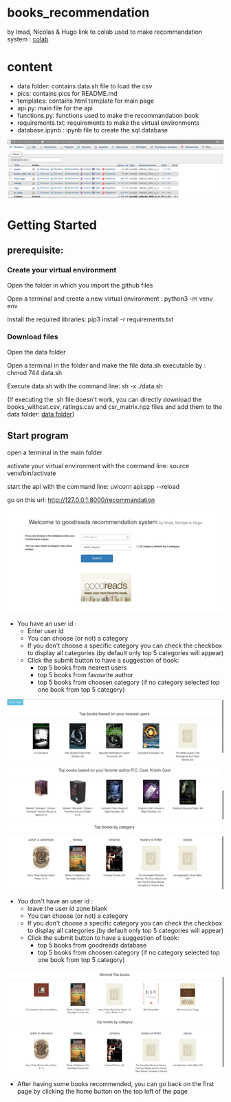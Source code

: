 # books_recommendation
by Imad, Nicolas & Hugo
link to colab used to make recommandation system : [colab](https://colab.research.google.com/drive/1RgHvqMhhhpD9kAAPoGrU5kRfyjHpVKMa?usp=sharing)

# content
- data folder: contains data.sh file to load the csv
- pics: contains pics for README.md
- templates: contains html template for main page
- api.py: main file for the api
- functions.py: functions used to make the recommandation book
- requirements.txt: requirements to make the virtual environments
- database.ipynb : ipynb file to create the sql database

<img src="https://github.com/hugaba/books_recommendation/blob/main/pics/sql_database.png">


# Getting Started
## prerequisite:
### Create your virtual environment
Open the folder in which you import the github files

Open a terminal and create a new virtual environment : python3 -m venv env

Install the required libraries: pip3 install -r requirements.txt

### Download files
Open the data folder

Open a terminal in the folder and make the file data.sh executable by : chmod 744 data.sh

Execute data.sh with the command line: sh -x ./data.sh

(If executing the .sh file doesn't work, you can directly download the books_withcat.csv, ratings.csv and csr_matrix.npz files and add them to the data folder: [data folder](https://drive.google.com/drive/folders/1xJYsbrK_x0ATZ6xh6uBakyPnpW-N1MDY?usp=sharing "Drive link"))

## Start program
open a terminal in the main folder

activate your virtual environment with the command line: source venv/bin/activate

start the api with the command line: uvicorn api:app --reload

go on this url: http://127.0.0.1:8000/recommandation

<img src="https://github.com/hugaba/books_recommendation/blob/main/pics/principal.png">

- You have an user id : 
  - Enter user id 
  - You can choose (or not) a category
  - If you don't choose a specific category you can check the checkbox to display all categories (by default only top 5 categories will appear)
  - Click the submit button to have a suggestion of book:
    - top 5 books from nearest users
    - top 5 books from favourite author
    - top 5 books from choosen category (if no category selected top one book from top 5 category)
  
<img src="https://github.com/hugaba/books_recommendation/blob/main/pics/id_nearest_users.png">
<img src="https://github.com/hugaba/books_recommendation/blob/main/pics/id_fav_author.png">
<img src="https://github.com/hugaba/books_recommendation/blob/main/pics/id_top5_cats.png">
  
  
- You don't have an user id :
  - leave the user id zone blank
  - You can choose (or not) a category
  - If you don't choose a specific category you can check the checkbox to display all categories (by default only top 5 categories will appear)
  - Click the submit button to have a suggestion of book:
    - top 5 books from goodreads database
    - top 5 books from choosen category (if no category selected top one book from top 5 category)

<img src="https://github.com/hugaba/books_recommendation/blob/main/pics/general_top5cats.png">

- After having some books recommended, you can go back on the first page by clicking the home button on the top left of the page

